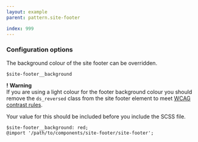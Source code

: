 ```yaml
---
layout: example
parent: pattern.site-footer

index: 999
---
```


### Configuration options

The background colour of the site footer can be overridden.

`$site-footer__background`

<div class="ds_warning-text">
    <strong class="ds_warning-text__icon" aria-hidden="true">!</strong>
    <strong class="visually-hidden">Warning</strong>
    <div class="ds_warning-text__text">If you are using a light colour for the footer background colour you should remove the <code class="highlighter-rouge">ds_reversed</code> class from the site footer element to meet <a href="https://www.w3.org/TR/WCAG21/#contrast-minimum">WCAG contrast rules</a>.</div>
</div>

Your value for this should be included before you include the SCSS file.

    $site-footer__background: red;
    @import '/path/to/components/site-footer/site-footer';
